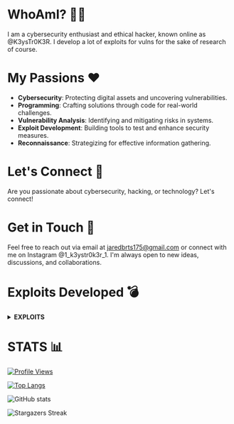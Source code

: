 # WhoAmI? 🕵️‍♂️
I am a cybersecurity enthusiast and ethical hacker, known online as @K3ysTr0K3R. I develop a lot of exploits for vulns for the sake of research of course.

# My Passions ❤️
- **Cybersecurity**: Protecting digital assets and uncovering vulnerabilities.
- **Programming**: Crafting solutions through code for real-world challenges.
- **Vulnerability Analysis**: Identifying and mitigating risks in systems.
- **Exploit Development**: Building tools to test and enhance security measures.
- **Reconnaissance**: Strategizing for effective information gathering.

# Let's Connect 🤝
Are you passionate about cybersecurity, hacking, or technology? Let's connect!

# Get in Touch 📧
Feel free to reach out via email at jaredbrts175@gmail.com or connect with me on Instagram @1_k3ystr0k3r_1. I'm always open to new ideas, discussions, and collaborations.

# Exploits Developed 💣

<details>
<summary><b>EXPLOITS</b></summary>

<details>
<summary><b>2024</b></summary>
<ul>
  <li><a href="https://github.com/K3ysTr0K3R/CVE-2024-27198-EXPLOIT">CVE-2024-27198</a></li>
  <li><a href="https://github.com/K3ysTr0K3R/CVE-2024-25600-EXPLOIT">CVE-2024-25600</a></li>
  <li><a href="https://github.com/K3ysTr0K3R/CVE-2024-3273-EXPLOIT">CVE-2024-3273</a></li>
</ul>
</details>

<details>
<summary><b>2023</b></summary>
<ul>
  <li><a href="https://github.com/K3ysTr0K3R/CVE-2023-51467-EXPLOIT">CVE-2023-51467</a></li>
  <li><a href="https://github.com/K3ysTr0K3R/CVE-2023-23752-EXPLOIT">CVE-2023-23752</a></li>
  <li><a href="https://github.com/K3ysTr0K3R/CVE-2023-32315-EXPLOIT">CVE-2023-32315</a></li>
  <li><a href="https://github.com/K3ysTr0K3R/CVE-2023-43208-EXPLOIT">CVE-2023-43208</a></li>
</ul>
</details>

<details>
<summary><b>2022</b></summary>
<ul>
  <li><a href="https://github.com/K3ysTr0K3R/CVE-2022-33891-EXPLOIT">CVE-2022-33891</a></li>
  <li><a href="https://github.com/K3ysTr0K3R/CVE-2022-34753-EXPLOIT">CVE-2022-34753</a></li>
  <li><a href="https://github.com/K3ysTr0K3R/CVE-2022-0165-EXPLOIT">CVE-2022-0165</a></li>
</ul>
</details>

<details>
<summary><b>2021</b></summary>
<ul>
  <li><a href="https://github.com/K3ysTr0K3R/CVE-2021-43798-EXPLOIT">CVE-2021-43798</a></li>
  <li><a href="https://github.com/K3ysTr0K3R/CVE-2021-42013-EXPLOIT">CVE-2021-42013</a></li>
  <li><a href="https://github.com/K3ysTr0K3R/CVE-2021-4191-EXPLOIT">CVE-2021-4191</a></li>
  <li><a href="https://github.com/K3ysTr0K3R/CVE-2021-34621-EXPLOIT">CVE-2021-34621</a></li>
  <li><a href="https://github.com/K3ysTr0K3R/CVE-2021-22873-EXPLOIT">CVE-2021-22873</a></li>
</ul>
</details>

<details>
<summary><b>2019</b></summary>
<ul>
  <li><a href="https://github.com/K3ysTr0K3R/CVE-2019-15107-EXPLOIT">CVE-2019-15107</a></li>
  <li><a href="https://github.com/K3ysTr0K3R/CVE-2019-17382-EXPLOIT">CVE-2019-17382</a></li>
</ul>
</details>

<details>
<summary><b>2018</b></summary>
<ul>
  <li><a href="https://github.com/K3ysTr0K3R/CVE-2018-9995-EXPLOIT">CVE-2018-9995</a></li>
</ul>
</details>

<details>
<summary><b>2017</b></summary>
<ul>
  <li><a href="https://github.com/K3ysTr0K3R/CVE-2017-8225-EXPLOIT">CVE-2017-8225</a></li>
  <li><a href="https://github.com/K3ysTr0K3R/CVE-2017-7921-EXPLOIT">CVE-2017-7921</a></li>
  <li><a href="https://github.com/K3ysTr0K3R/CVE-2017-5487-EXPLOIT">CVE-2017-5487</a></li>
</ul>
</details>

<details>
<summary><b>2015</b></summary>
<ul>
  <li><a href="https://github.com/K3ysTr0K3R/CVE-2015-2166-EXPLOIT">CVE-2015-2166</a></li>
</ul>
</details>

<details>
<summary><b>2010</b></summary>
<ul>
  <li><a href="https://github.com/K3ysTr0K3R/CVE-2010-4231-EXPLOIT">CVE-2010-4231</a></li>
</ul>
</details>

<details>
<summary><b>2008</b></summary>
<ul>
  <li><a href="https://github.com/K3ysTr0K3R/CVE-2008-5862-EXPLOIT">CVE-2008-5862</a></li>
</ul>
</details>

</details>

# STATS 📊

[![Profile Views](https://komarev.com/ghpvc/?username=K3ysTr0K3R)](https://github.com/K3ysTr0K3R)

[![Top Langs](https://github-readme-stats.vercel.app/api/top-langs/?username=K3ysTr0K3R&layout=compact&theme=dark)](https://github.com/K3ysTr0K3R)

![GitHub stats](https://github-readme-stats.vercel.app/api?username=K3ysTr0K3R&show_icons=true&theme=dark)

![Stargazers Streak](https://github-readme-streak-stats.herokuapp.com/?user=K3ysTr0K3R&theme=black-ice)
